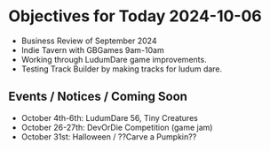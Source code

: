 # Objectives for Today 2024-10-06

- Business Review of September 2024
- Indie Tavern with GBGames 9am-10am
- Working through LudumDare game improvements.
- Testing Track Builder by making tracks for ludum dare.

## Events / Notices / Coming Soon

- October 4th-6th: LudumDare 56, Tiny Creatures
- October 26-27th: DevOrDie Competition (game jam)
- October 31st: Halloween / ??Carve a Pumpkin??
